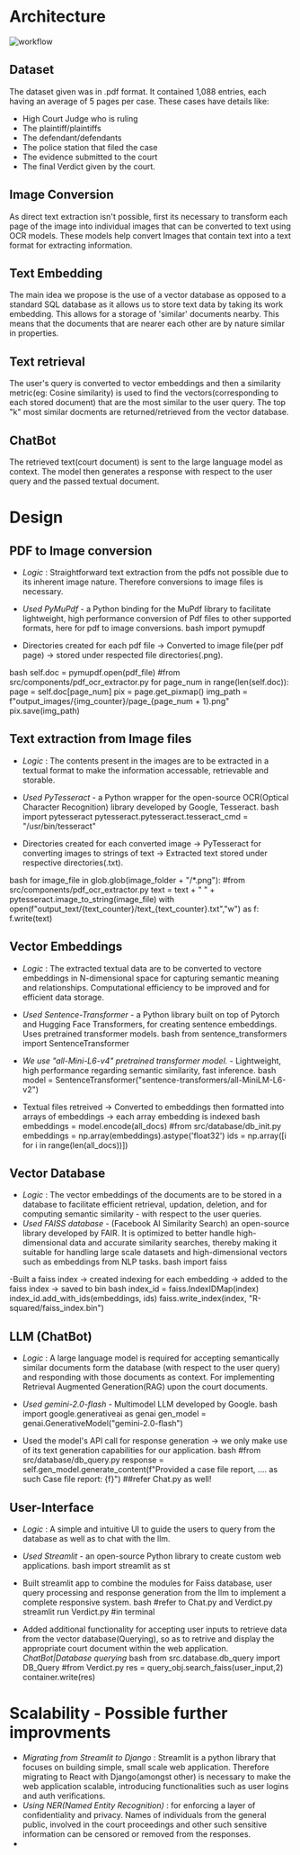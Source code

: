 # Architecture

![workflow](workflow.png)

## Dataset
The dataset given was in .pdf format. It contained 1,088 entries, each having an average of 5 pages per case. These cases have details like:

* High Court Judge who is ruling
* The plaintiff/plaintiffs
* The defendant/defendants
* The police station that filed the case
* The evidence submitted to the court
* The final Verdict given by the court.

## Image Conversion
As direct text extraction isn't possible, first its necessary to transform each page of the image into individual images that can be converted to text using OCR models.
These models help convert Images that contain text into a text format for extracting information.

## Text Embedding
The main idea we propose is the use of a vector database as opposed to a standard SQL database as it allows us to store text data by taking its work embedding.
This allows for a storage of 'similar' documents nearby. This means that the documents that are nearer each other are by nature similar in properties.

## Text retrieval
The user's query is converted to vector embeddings and then a similarity metric(eg: Cosine similarity) is used to find the vectors(corresponding to each stored document) that are the most similar to the user query. The top "k" most similar docments are returned/retrieved from the vector database.

## ChatBot
The retrieved text(court document) is sent to the large language model as context. The model then generates a response with respect to the user query and the passed textual document.

# Design
## PDF to Image conversion
- *Logic* : Straightforward text extraction from the pdfs not possible due to its inherent image nature. Therefore conversions to image files is necessary.
- *Used PyMuPdf* - a Python binding for the MuPdf library to facilitate lightweight, high performance conversion of Pdf files to other supported formats, here for pdf to image conversions.
bash
import pymupdf

- Directories created for each pdf file -> Converted to image file(per pdf page) -> stored under respected file directories(.png).

bash
self.doc = pymupdf.open(pdf_file)       #from src/components/pdf_ocr_extractor.py
for page_num in range(len(self.doc)):
    page = self.doc[page_num]
    pix = page.get_pixmap()
    img_path = f"output_images/{img_counter}/page_{page_num + 1}.png"
    pix.save(img_path)


## Text extraction from Image files
- *Logic* : The contents present in the images are to be extracted in a textual format to make the information accessable, retrievable and storable.
- *Used PyTesseract* - a Python wrapper for the open-source OCR(Optical Character Recognition) library developed by Google, Tesseract.
bash
import pytesseract
pytesseract.pytesseract.tesseract_cmd = "/usr/bin/tesseract"


- Directories created for each converted image -> PyTesseract for converting images to strings of text -> Extracted text stored under respective directories(.txt).

bash
for image_file in glob.glob(image_folder + "/*.png"):     #from src/components/pdf_ocr_extractor.py
    text = text + " " + pytesseract.image_to_string(image_file)
with open(f"output_text/{text_counter}/text_{text_counter}.txt","w") as f:
    f.write(text)


## Vector Embeddings
- *Logic* : The extracted textual data are to be converted to vectore embeddings in N-dimensional space for capturing semantic meaning and relationships. Computational efficiency to be improved and for efficient data storage.
- *Used Sentence-Transformer* - a Python library built on top of Pytorch and Hugging Face Transformers, for creating sentence embeddings. Uses pretrained transformer models. 
bash
from sentence_transformers import SentenceTransformer


- *We use "all-Mini-L6-v4" pretrained transformer model.* - Lightweight, high performance regarding semantic similarity, fast inference.
bash
model = SentenceTransformer("sentence-transformers/all-MiniLM-L6-v2")


- Textual files retreived -> Converted to embeddings then formatted into arrays of embeddings -> each array embedding is indexed
bash
embeddings = model.encode(all_docs)         #from src/database/db_init.py
embeddings = np.array(embeddings).astype('float32')
ids = np.array([i for i in range(len(all_docs))])


## Vector Database
- *Logic* : The vector embeddings of the documents are to be stored in a database to facilitate efficient retrieval, updation, deletion, and for computing semantic similarity - with respect to the user queries.
- *Used FAISS database* - (Facebook AI Similarity Search) an open-source library developed by FAIR. It is optimized to better handle high-dimensional data and accurate similarity searches, thereby making it suitable for handling large scale datasets and high-dimensional vectors such as embeddings from NLP tasks.
bash
import faiss

-Built a faiss index -> created indexing for each embedding -> added to the faiss index -> saved to bin
bash
index_id = faiss.IndexIDMap(index)
index_id.add_with_ids(embeddings, ids)
faiss.write_index(index, "R-squared/faiss_index.bin")


## LLM (ChatBot)
- *Logic* : A large language model is required for accepting semantically similar documents form the database (with respect to the user query) and responding with those documents as context. For implementing Retrieval Augmented Generation(RAG) upon the court documents.
- *Used gemini-2.0-flash* - Multimodel LLM developed by Google.
bash
import google.generativeai as genai
gen_model = genai.GenerativeModel("gemini-2.0-flash")

- Used the model's API call for response generation -> we only make use of its text generation capabilities for our application.
bash
#from src/database/db_query.py
response = self.gen_model.generate_content(f"Provided a case file report, ....  as such Case file report: {f}")
##refer Chat.py as well!


## User-Interface
- *Logic* : A simple and intuitive UI to guide the users to query from the database as well as to chat with the llm.
- *Used Streamlit* - an open-source Python library to create custom web applications.
bash
import streamlit as st


- Built streamlit app to combine the modules for Faiss database, user query processing and response generation from the llm to implement a complete responsive system.
bash
#refer to Chat.py and Verdict.py
streamlit run Verdict.py  #in terminal


- Added additional functionality for accepting user inputs to retrieve data from the vector database(Querying), so as to retrive and display the appropriate court document within the web application.     *ChatBot|Database querying*
bash
from src.database.db_query import DB_Query   #from Verdict.py
res = query_obj.search_faiss(user_input,2)
container.write(res)


# Scalability - Possible further improvments
- *Migrating from Streamlit to Django* : Streamlit is a python library that focuses on building simple, small scale web application. Therefore migrating to React with Django(amongst other) is necessary to make the web application scalable, introducing functionalities such as user logins and auth verifications.
- *Using NER(Named Entity Recognition)* : for enforcing a layer of confidentiality and privacy. Names of individuals from the general public, involved in the court proceedings and other such sensitive information can be censored or removed from the responses.
-
